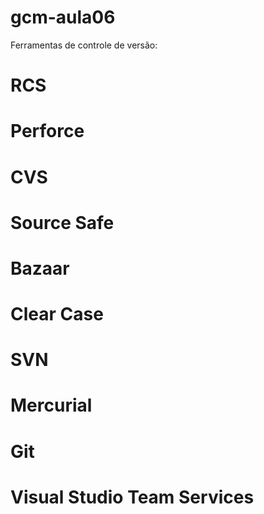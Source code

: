 # gcm-aula06

Ferramentas de controle de versão:

# RCS
# Perforce
# CVS
# Source Safe
# Bazaar
# Clear Case
# SVN
# Mercurial
# Git
# Visual Studio Team Services
